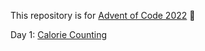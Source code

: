 This repository is for [Advent of Code 2022](https://adventofcode.com/) 🎄

Day 1: [Calorie Counting](/day1#day-1-calorie-counting)
